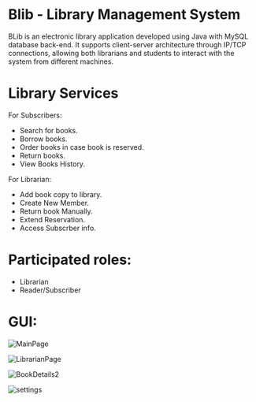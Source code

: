 # Blib - Library Management System 
BLib is an electronic library application developed using Java with MySQL database back-end. It supports client-server architecture through IP/TCP connections, allowing both librarians and students to interact with the system from different machines.

# Library Services
For Subscribers:
- Search for books.
- Borrow books.
- Order books in case book is reserved.
- Return books.
- View Books History.
  
For Librarian:
- Add book copy to library.
- Create New Member.
- Return book Manually.
- Extend Reservation.
- Access Subscrber info.

# Participated roles:
- Librarian
- Reader/Subscriber

  
# GUI:
![MainPage](https://github.com/user-attachments/assets/b647202c-9fe4-4673-afb7-88197f120c64)

![LibrarianPage](https://github.com/user-attachments/assets/1dd2f641-364d-4b63-a804-bdf2cab32f8f)

![BookDetails2](https://github.com/user-attachments/assets/e7e8e683-a4e3-46f0-81ec-dd9a93b8591e)

![settings](https://github.com/user-attachments/assets/bbedb4e7-83b7-4730-8053-afd829fd51dd)
